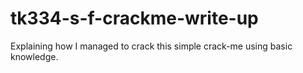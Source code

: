 # tk334-s-f-crackme-write-up
Explaining how I managed to crack this simple crack-me using basic knowledge.
